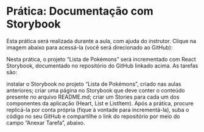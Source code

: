 # Prática: Documentação com Storybook

Esta prática será realizada durante a aula, com ajuda do instrutor. Clique na imagem abaixo para acessá-la (você será direcionado ao GitHub):


Nesta prática, o projeto “Lista de Pokémons” será incrementado com React Storybook, documentado no repositório do GitHub linkado acima. As tarefas são:

instalar o Storybook no projeto “Lista de Pokémons”, criado nas aulas anteriores;
criar uma página no Storybook que deve conter o conteúdo presente no arquivo README.md;
criar um Stories para cada um dos componentes da aplicação (Heart, List e ListItem).
Após a prática, procure replicá-la por conta própria (fique à vontade para incrementá-la), suba o código no seu GitHub e compartilhe o link do repositório por meio do campo “Anexar Tarefa”, abaixo.

